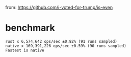 from: https://github.com/i-voted-for-trump/is-even

# benchmark
```
rust x 6,574,642 ops/sec ±0.82% (91 runs sampled)
native x 169,391,226 ops/sec ±0.59% (90 runs sampled)
Fastest is native
```